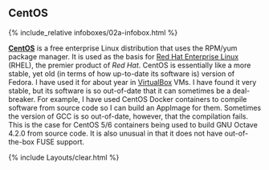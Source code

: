 ## CentOS
{% include_relative infoboxes/02a-infobox.html %}

[**CentOS**](https://www.centos.org/) is a free enterprise Linux distribution that uses the RPM/yum package manager. It is used as the basis for [Red Hat Enterprise Linux](https://www.redhat.com/en/technologies/linux-platforms/enterprise-linux) (RHEL), the premier product of *Red Hat*. CentOS is essentially like a more stable, yet old (in terms of how up-to-date its software is) version of Fedora. I have used it for about year in [VirtualBox](https://en.wikipedia.org/wiki/VirtualBox) VMs. I have found it very stable, but its software is so out-of-date that it can sometimes be a deal-breaker. For example, I have used CentOS Docker containers to compile software from source code so I can build an AppImage for them. Sometimes the version of GCC is so out-of-date, however, that the compilation fails. This is the case for CentOS 5/6 containers being used to build GNU Octave 4.2.0 from source code. It is also unusual in that it does not have out-of-the-box FUSE support. 

{% include Layouts/clear.html %}
